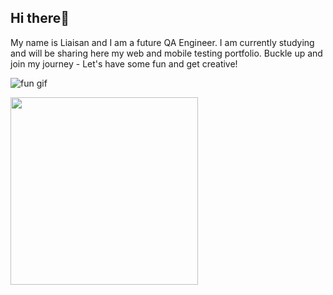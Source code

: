 ## Hi there👋
My name is Liaisan and I am a future QA Engineer. I am currently studying and will be sharing here my web and mobile testing portfolio. 
Buckle up and join my journey - Let's have some fun and get creative!
<!--
**LSalakhova/lsalakhova** is a ✨ _special_ ✨ repository because its `README.md` (this file) appears on your GitHub profile.

Here are some ideas to get you started:

- 🔭 I’m currently working on creating a fun page!
- 🌱 I’m currently learning QA 

- ⚡ Fun fact: ...
-->



![fun gif](https://github.com/user-attachments/assets/bfd8e068-83c6-434d-9b9a-18fc5ea9b0b6)

<img src="https://github.com/user-attachments/assets/bfd8e068-83c6-434d-9b9a-18fc5ea9b0b6" width="300" height="300" />

